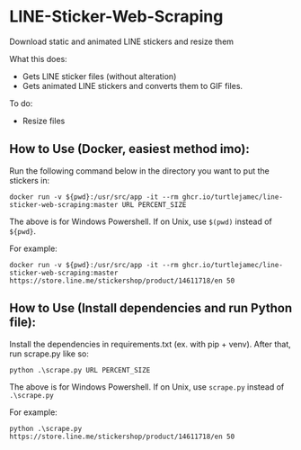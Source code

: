# LINE-Sticker-Web-Scraping
Download static and animated LINE stickers and resize them

What this does:
 - Gets LINE sticker files (without alteration)
 - Gets animated LINE stickers and converts them to GIF files.

To do:
 - Resize files

## How to Use (Docker, easiest method imo):

Run the following command below in the directory you want to put the stickers in:

```docker run -v ${pwd}:/usr/src/app -it --rm ghcr.io/turtlejamec/line-sticker-web-scraping:master URL PERCENT_SIZE```

The above is for Windows Powershell. If on Unix, use `$(pwd)` instead of `${pwd}`.

For example:

```docker run -v ${pwd}:/usr/src/app -it --rm ghcr.io/turtlejamec/line-sticker-web-scraping:master https://store.line.me/stickershop/product/14611718/en 50```

## How to Use (Install dependencies and run Python file):

Install the dependencies in requirements.txt (ex. with pip + venv). After that, run scrape.py like so:

```python .\scrape.py URL PERCENT_SIZE```

The above is for Windows Powershell. If on Unix, use `scrape.py` instead of `.\scrape.py`

For example:

```python .\scrape.py https://store.line.me/stickershop/product/14611718/en 50```
